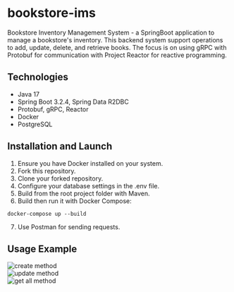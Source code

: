 # bookstore-ims

Bookstore Inventory Management System - a SpringBoot application to manage a bookstore's inventory. This backend system support operations to add, update, delete, and retrieve books. The focus is on using gRPC with Protobuf for communication with Project Reactor for reactive programming.

## Technologies
* Java 17
* Spring Boot 3.2.4, Spring Data R2DBC
* Protobuf, gRPC, Reactor
* Docker
* PostgreSQL


## Installation and Launch
1. Ensure you have Docker installed on your system.
2. Fork this repository.
3. Clone your forked repository.
4. Configure your database settings in the .env file.
5. Build from the root project folder with Maven.
6. Build then run it with Docker Compose: 
```
docker-compose up --build 
``` 
7. Use Postman for sending requests.

## Usage Example

![create method]()  
![update method]()  
![get all method]()  
